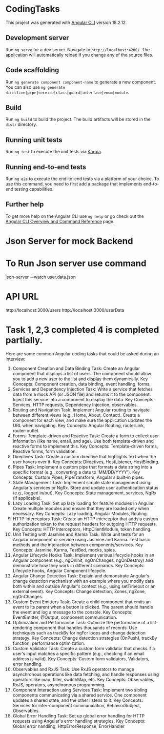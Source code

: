 # CodingTasks

This project was generated with [Angular CLI](https://github.com/angular/angular-cli) version 18.2.12.

## Development server

Run `ng serve` for a dev server. Navigate to `http://localhost:4200/`. The application will automatically reload if you change any of the source files.

## Code scaffolding

Run `ng generate component component-name` to generate a new component. You can also use `ng generate directive|pipe|service|class|guard|interface|enum|module`.

## Build

Run `ng build` to build the project. The build artifacts will be stored in the `dist/` directory.

## Running unit tests

Run `ng test` to execute the unit tests via [Karma](https://karma-runner.github.io).

## Running end-to-end tests

Run `ng e2e` to execute the end-to-end tests via a platform of your choice. To use this command, you need to first add a package that implements end-to-end testing capabilities.

## Further help

To get more help on the Angular CLI use `ng help` or go check out the [Angular CLI Overview and Command Reference](https://angular.dev/tools/cli) page.

# Json Server for mock Backend
# To Run Json server use command
json-server --watch user.data.json
# API URL
http://localhost:3000/users
http://localhost:3000/userData

# Task 1, 2,3 completed 4 is completed partially.


Here are some common Angular coding tasks that could be asked during an interview:

1. Component Creation and Data Binding
Task: Create an Angular component that displays a list of users. The component should allow you to add a new user to the list and display them dynamically.
Key Concepts: Component creation, data binding, event handling, forms.
2. Services and Dependency Injection
Task: Write a service that fetches data from a mock API (or JSON file) and returns it to the component. Inject this service into a component to display the data.
Key Concepts: Services, HTTP requests, Dependency Injection, observables.
3. Routing and Navigation
Task: Implement Angular routing to navigate between different views (e.g., Home, About, Contact). Create a component for each view, and make sure the application updates the URL when navigating.
Key Concepts: Angular Routing, routerLink, router-outlet.
4. Forms: Template-driven and Reactive
Task: Create a form to collect user information (like name, email, and age). Use both template-driven and reactive forms to implement this.
Key Concepts: Template-driven forms, Reactive forms, form validation.
5. Directives
Task: Create a custom directive that highlights text when the user hovers over it.
Key Concepts: Directives, HostListener, HostBinding.
6. Pipes
Task: Implement a custom pipe that formats a date string into a specific format (e.g., converting a date to 'MM/DD/YYYY').
Key Concepts: Custom Pipes, PipeTransform, Angular’s built-in pipes.
7. State Management
Task: Implement simple state management using Angular's services or NgRx. Store and update user authentication status (e.g., logged in/out).
Key Concepts: State management, services, NgRx (if applicable).
8. Lazy Loading
Task: Set up lazy loading for feature modules in Angular. Create multiple modules and ensure that they are loaded only when necessary.
Key Concepts: Lazy loading, Angular Modules, Routing.
9. HTTP Interceptors
Task: Create an HTTP interceptor that adds a custom authorization token to the request headers for outgoing HTTP requests.
Key Concepts: HTTP Interceptors, HttpClientModule, token handling.
10. Unit Testing with Jasmine and Karma
Task: Write unit tests for an Angular component or service using Jasmine and Karma. Test basic methods and the interaction between components/services.
Key Concepts: Jasmine, Karma, TestBed, mocks, spies.
11. Angular Lifecycle Hooks
Task: Implement various lifecycle hooks in an Angular component (e.g., ngOnInit, ngOnChanges, ngOnDestroy) and demonstrate how they work in different scenarios.
Key Concepts: Lifecycle hooks, Angular Component lifecycle.
12. Angular Change Detection
Task: Explain and demonstrate Angular's change detection mechanism with an example where you modify data both within and outside Angular's context (e.g., using setTimeout or an external event).
Key Concepts: Change detection, Zones, ngZone, ngOnChanges.
13. Custom Event Emitters
Task: Create a child component that emits an event to its parent when a button is clicked. The parent should handle the event and log a message to the console.
Key Concepts: EventEmitter, @Output, component communication.
14. Optimization and Performance
Task: Optimize the performance of a list-rendering component that handles thousands of records. Use techniques such as trackBy for ngFor loops and change detection strategy.
Key Concepts: Change detection strategies (OnPush), trackBy function, performance optimization.
15. Custom Validator
Task: Create a custom form validator that checks if a user's input matches a specific pattern (e.g., checking if an email address is valid).
Key Concepts: Custom form validators, Validators, error handling.
16. Observables and RxJS
Task: Use RxJS operators to manage asynchronous operations like data fetching, and handle responses using operators like map, filter, switchMap, etc.
Key Concepts: Observables, RxJS, operators, asynchronous programming.
17. Component Interaction using Services
Task: Implement two sibling components communicating via a shared service. One component updates a shared state, and the other listens to it.
Key Concepts: Services for inter-component communication, BehaviorSubject, Observables.
18. Global Error Handling
Task: Set up global error handling for HTTP requests using Angular's error handling strategies.
Key Concepts: Global error handling, HttpErrorResponse, ErrorHandler